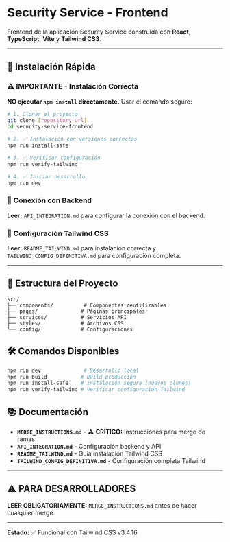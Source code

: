 # Security Service - Frontend

Frontend de la aplicación Security Service construida con **React**, **TypeScript**, **Vite** y **Tailwind CSS**.

---

## 🚀 Instalación Rápida

### ⚠️ IMPORTANTE - Instalación Correcta

**NO ejecutar `npm install` directamente.** Usar el comando seguro:

```bash
# 1. Clonar el proyecto
git clone [repository-url]
cd security-service-frontend

# 2. ✅ Instalación con versiones correctas
npm run install-safe

# 3. ✅ Verificar configuración
npm run verify-tailwind

# 4. ✅ Iniciar desarrollo
npm run dev
```

### 🔗 Conexión con Backend

**Leer:** `API_INTEGRATION.md` para configurar la conexión con el backend.

### 🎨 Configuración Tailwind CSS

**Leer:** `README_TAILWIND.md` para instalación correcta y `TAILWIND_CONFIG_DEFINITIVA.md` para configuración completa.

---

## 📁 Estructura del Proyecto

```
src/
├── components/          # Componentes reutilizables
├── pages/              # Páginas principales
├── services/           # Servicios API
├── styles/             # Archivos CSS
└── config/             # Configuraciones
```

## 🛠️ Comandos Disponibles

```bash
npm run dev              # Desarrollo local
npm run build           # Build producción
npm run install-safe    # Instalación segura (nuevos clones)
npm run verify-tailwind # Verificar configuración Tailwind
```

## 📚 Documentación

- **`MERGE_INSTRUCTIONS.md`** - ⚠️ **CRÍTICO:** Instrucciones para merge de ramas
- **`API_INTEGRATION.md`** - Configuración backend y API
- **`README_TAILWIND.md`** - Guía instalación Tailwind CSS
- **`TAILWIND_CONFIG_DEFINITIVA.md`** - Configuración completa Tailwind

---

## ⚠️ PARA DESARROLLADORES

**LEER OBLIGATORIAMENTE:** `MERGE_INSTRUCTIONS.md` antes de hacer cualquier merge.

---

**Estado:** ✅ Funcional con Tailwind CSS v3.4.16
